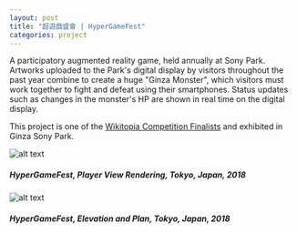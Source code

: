 ```yaml
---
layout: post
title: "超遊戲盛會 | HyperGameFest"
categories: project
---
```


A participatory augmented reality game, held annually at Sony Park. Artworks uploaded to the Park's digital display by visitors throughout the past year combine to create a huge "Ginza Monster", which visitors must work together to fight and defeat using their smartphones. Status updates such as changes in the monster's HP are shown in real time on the digital display.

This project is one of the [Wikitopia Competition Finalists](https://wikitopia.jp/competition/entries/2/5/index_en.html) and exhibited in Ginza Sony Park.

![alt text](https://wikitopia.jp/competition/entries/2/5/sheet1.jpg "HyperGameFest, Main rendering, Tokyo, Japan, 2018")
##### _HyperGameFest, Player View Rendering, Tokyo, Japan, 2018_

![alt text](https://wikitopia.jp/competition/entries/2/5/sheet2.jpg "HyperGameFest, Elevation and Plan, Tokyo, Japan, 2018")
##### _HyperGameFest, Elevation and Plan, Tokyo, Japan, 2018_

